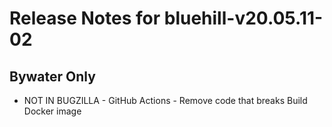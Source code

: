 
# Release Notes for bluehill-v20.05.11-02

## Bywater Only

- NOT IN BUGZILLA - GitHub Actions - Remove code that breaks Build Docker image


